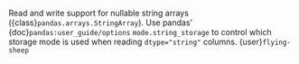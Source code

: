 Read and write support for nullable string arrays ({class}`pandas.arrays.StringArray`).
Use pandas’ {doc}`pandas:user_guide/options` `mode.string_storage` to control which storage mode is used when reading `dtype="string"` columns.
{user}`flying-sheep`

